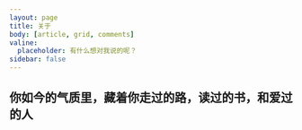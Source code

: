 ```yaml
---
layout: page
title: 关于
body: [article, grid, comments]
valine:
  placeholder: 有什么想对我说的呢？
sidebar: false
---
```


## 你如今的气质里，藏着你走过的路，读过的书，和爱过的人